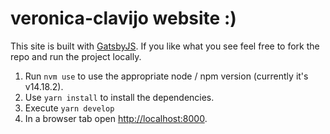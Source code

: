 # veronica-clavijo website :)

This site is built with [GatsbyJS](https://www.gatsbyjs.com/). If you like what you see feel free to fork the repo and run the project locally.

1. Run `nvm use` to use the appropriate node / npm version (currently it's v14.18.2).
2. Use `yarn install` to install the dependencies.
3. Execute `yarn develop`
4. In a browser tab open [http://localhost:8000](http://localhost:8000).
